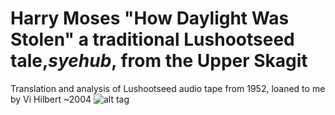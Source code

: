 # Harry Moses "How Daylight Was Stolen" a traditional Lushootseed tale,<i>syehub</i>, from the Upper Skagit
Translation and analysis of Lushootseed audio tape from 1952, loaned to me by Vi Hilbert ~2004
![alt tag](https://raw.githubusercontent.com/paul-shannon/howDaylightWasStolen-harryMoses/master/firstTwoPhrases.png)
